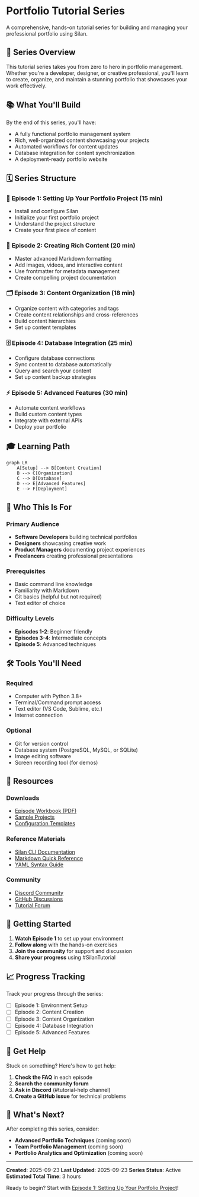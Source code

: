 # Portfolio Tutorial Series

A comprehensive, hands-on tutorial series for building and managing your professional portfolio using Silan.

## 🎯 Series Overview

This tutorial series takes you from zero to hero in portfolio management. Whether you're a developer, designer, or creative professional, you'll learn to create, organize, and maintain a stunning portfolio that showcases your work effectively.

## 📚 What You'll Build

By the end of this series, you'll have:
- A fully functional portfolio management system
- Rich, well-organized content showcasing your projects
- Automated workflows for content updates
- Database integration for content synchronization
- A deployment-ready portfolio website

## 🗓️ Series Structure

### 🚀 **Episode 1: Setting Up Your Portfolio Project** (15 min)
- Install and configure Silan
- Initialize your first portfolio project
- Understand the project structure
- Create your first piece of content

### 📝 **Episode 2: Creating Rich Content** (20 min)
- Master advanced Markdown formatting
- Add images, videos, and interactive content
- Use frontmatter for metadata management
- Create compelling project documentation

### 🗂️ **Episode 3: Content Organization** (18 min)
- Organize content with categories and tags
- Create content relationships and cross-references
- Build content hierarchies
- Set up content templates

### 🗄️ **Episode 4: Database Integration** (25 min)
- Configure database connections
- Sync content to database automatically
- Query and search your content
- Set up content backup strategies

### ⚡ **Episode 5: Advanced Features** (30 min)
- Automate content workflows
- Build custom content types
- Integrate with external APIs
- Deploy your portfolio

## 🎓 Learning Path

```mermaid
graph LR
    A[Setup] --> B[Content Creation]
    B --> C[Organization]
    C --> D[Database]
    D --> E[Advanced Features]
    E --> F[Deployment]
```

## 👥 Who This Is For

### Primary Audience
- **Software Developers** building technical portfolios
- **Designers** showcasing creative work
- **Product Managers** documenting project experiences
- **Freelancers** creating professional presentations

### Prerequisites
- Basic command line knowledge
- Familiarity with Markdown
- Git basics (helpful but not required)
- Text editor of choice

### Difficulty Levels
- **Episodes 1-2**: Beginner friendly
- **Episodes 3-4**: Intermediate concepts
- **Episode 5**: Advanced techniques

## 🛠️ Tools You'll Need

### Required
- Computer with Python 3.8+
- Terminal/Command prompt access
- Text editor (VS Code, Sublime, etc.)
- Internet connection

### Optional
- Git for version control
- Database system (PostgreSQL, MySQL, or SQLite)
- Image editing software
- Screen recording tool (for demos)

## 📁 Resources

### Downloads
- [Episode Workbook (PDF)](./resources/workbook.pdf)
- [Sample Projects](./resources/sample-projects.zip)
- [Configuration Templates](./resources/templates.zip)

### Reference Materials
- [Silan CLI Documentation](https://docs.silan.dev)
- [Markdown Quick Reference](https://www.markdownguide.org/cheat-sheet/)
- [YAML Syntax Guide](https://yaml.org/spec/1.2/spec.html)

### Community
- [Discord Community](https://discord.gg/silan)
- [GitHub Discussions](https://github.com/silan/discussions)
- [Tutorial Forum](https://forum.silan.dev/tutorials)

## 🏁 Getting Started

1. **Watch Episode 1** to set up your environment
2. **Follow along** with the hands-on exercises
3. **Join the community** for support and discussion
4. **Share your progress** using #SilanTutorial

## 📈 Progress Tracking

Track your progress through the series:

- [ ] Episode 1: Environment Setup
- [ ] Episode 2: Content Creation
- [ ] Episode 3: Content Organization
- [ ] Episode 4: Database Integration
- [ ] Episode 5: Advanced Features

## 🤝 Get Help

Stuck on something? Here's how to get help:

1. **Check the FAQ** in each episode
2. **Search the community forum**
3. **Ask in Discord** (#tutorial-help channel)
4. **Create a GitHub issue** for technical problems

## 🎉 What's Next?

After completing this series, consider:
- **Advanced Portfolio Techniques** (coming soon)
- **Team Portfolio Management** (coming soon)
- **Portfolio Analytics and Optimization** (coming soon)

---

**Created**: 2025-09-23
**Last Updated**: 2025-09-23
**Series Status**: Active
**Estimated Total Time**: 3 hours

Ready to begin? Start with [Episode 1: Setting Up Your Portfolio Project](episode-01-setup.md)!
